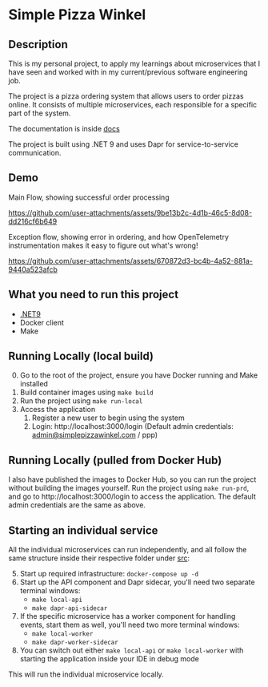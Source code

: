 
# Simple Pizza Winkel

## Description

This is my personal project, to apply my learnings about microservices that I have seen and worked with in my current/previous software engineering job.

The project is a pizza ordering system that allows users to order pizzas online. It consists of multiple microservices, each responsible for a specific part of the system. 

The documentation is inside [docs](./docs/)

The project is built using .NET 9 and uses Dapr for service-to-service communication.

## Demo

Main Flow, showing successful order processing

https://github.com/user-attachments/assets/9be13b2c-4d1b-46c5-8d08-dd216cf6b649

Exception flow, showing error in ordering, and how OpenTelemetry instrumentation makes it easy to figure out what's wrong!

https://github.com/user-attachments/assets/670872d3-bc4b-4a52-881a-9440a523afcb



## What you need to run this project

- [.NET9](https://dotnet.microsoft.com/en-us/download/dotnet/9.0)
- Docker client
- Make

## Running Locally (local build)
0. Go to the root of the project, ensure you have Docker running and Make installed
1. Build container images using `make build`
2. Run the project using `make run-local`
3. Access the application 
	1. Register a new user to begin using the system
	2. Login: http://localhost:3000/login (Default admin credentials: admin@simplepizzawinkel.com / ppp)

## Running Locally (pulled from Docker Hub)
I also have published the images to Docker Hub, so you can run the project without building the images yourself.
Run the project using `make run-prd`, and go to http://localhost:3000/login to access the application. 
The default admin credentials are the same as above.

## Starting an individual service

All the individual microservices can run independently, and all follow the same structure inside their respective folder under [src](./src/):

5. Start up required infrastructure: `docker-compose up -d`
6. Start up the API component and Dapr sidecar, you'll need two separate terminal windows:
    - `make local-api`
    - `make dapr-api-sidecar`
7. If the specific microservice has a worker component for handling events, start them as well, you'll need two more terminal windows:
    - `make local-worker`
    - `make dapr-worker-sidecar`
8. You can switch out either `make local-api` or `make local-worker` with starting the application inside your IDE in debug mode

This will run the individual microservice locally.
